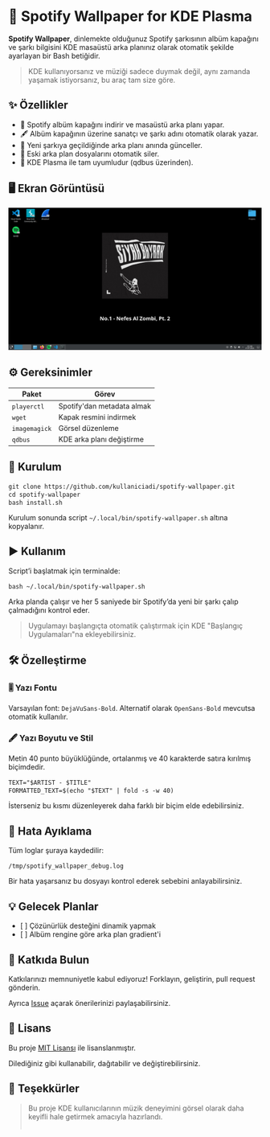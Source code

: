 <h1>🎵 Spotify Wallpaper for KDE Plasma</h1>

<p><strong>Spotify Wallpaper</strong>, dinlemekte olduğunuz Spotify şarkısının albüm kapağını ve şarkı bilgisini KDE masaüstü arka planınız olarak otomatik şekilde ayarlayan bir Bash betiğidir.</p>

<blockquote>
  KDE kullanıyorsanız ve müziği sadece duymak değil, aynı zamanda yaşamak istiyorsanız, bu araç tam size göre.
</blockquote>

<h2>✨ Özellikler</h2>
<ul>
  <li>🎨 Spotify albüm kapağını indirir ve masaüstü arka planı yapar.</li>
  <li>🖋️ Albüm kapağının üzerine sanatçı ve şarkı adını otomatik olarak yazar.</li>
  <li>🔁 Yeni şarkıya geçildiğinde arka planı anında günceller.</li>
  <li>🧼 Eski arka plan dosyalarını otomatik siler.</li>
  <li>🐧 KDE Plasma ile tam uyumludur (qdbus üzerinden).</li>
</ul>

<h2>🖥️ Ekran Görüntüsü</h2>
<img src="https://github.com/hudulovhamzat0/spotify-wallpaper/blob/main/wall.png" alt="Wallpaper Örneği">

<h2>⚙️ Gereksinimler</h2>

<table>
  <thead>
    <tr><th>Paket</th><th>Görev</th></tr>
  </thead>
  <tbody>
    <tr><td><code>playerctl</code></td><td>Spotify'dan metadata almak</td></tr>
    <tr><td><code>wget</code></td><td>Kapak resmini indirmek</td></tr>
    <tr><td><code>imagemagick</code></td><td>Görsel düzenleme</td></tr>
    <tr><td><code>qdbus</code></td><td>KDE arka planı değiştirme</td></tr>
  </tbody>
</table>

<h2>🚀 Kurulum</h2>

<pre><code>git clone https://github.com/kullaniciadi/spotify-wallpaper.git
cd spotify-wallpaper
bash install.sh
</code></pre>

<p>Kurulum sonunda script <code>~/.local/bin/spotify-wallpaper.sh</code> altına kopyalanır.</p>

<h2>▶️ Kullanım</h2>

<p>Script’i başlatmak için terminalde:</p>

<pre><code>bash ~/.local/bin/spotify-wallpaper.sh</code></pre>

<p>Arka planda çalışır ve her 5 saniyede bir Spotify’da yeni bir şarkı çalıp çalmadığını kontrol eder.</p>

<blockquote>
  Uygulamayı başlangıçta otomatik çalıştırmak için KDE "Başlangıç Uygulamaları"na ekleyebilirsiniz.
</blockquote>

<h2>🛠️ Özelleştirme</h2>

<h3>🎚 Yazı Fontu</h3>
<p>Varsayılan font: <code>DejaVuSans-Bold</code>. Alternatif olarak <code>OpenSans-Bold</code> mevcutsa otomatik kullanılır.</p>

<h3>🖋️ Yazı Boyutu ve Stil</h3>
<p>Metin 40 punto büyüklüğünde, ortalanmış ve 40 karakterde satıra kırılmış biçimdedir.</p>

<pre><code>TEXT="$ARTIST - $TITLE"
FORMATTED_TEXT=$(echo "$TEXT" | fold -s -w 40)</code></pre>

<p>İsterseniz bu kısmı düzenleyerek daha farklı bir biçim elde edebilirsiniz.</p>

<h2>🐞 Hata Ayıklama</h2>

<p>Tüm loglar şuraya kaydedilir:</p>

<pre><code>/tmp/spotify_wallpaper_debug.log</code></pre>

<p>Bir hata yaşarsanız bu dosyayı kontrol ederek sebebini anlayabilirsiniz.</p>

<h2>💡 Gelecek Planlar</h2>
<ul>
  <li>[ ] Çözünürlük desteğini dinamik yapmak</li>
  <li>[ ] Albüm rengine göre arka plan gradient'i</li>
</ul>

<h2>🤝 Katkıda Bulun</h2>

<p>Katkılarınızı memnuniyetle kabul ediyoruz! Forklayın, geliştirin, pull request gönderin.</p>
<p>Ayrıca <a href="https://github.com/hudulovhamzat0/spotify-wallpaper/issues">Issue</a> açarak önerilerinizi paylaşabilirsiniz.</p>

<h2>📄 Lisans</h2>

<p>Bu proje <a href="https://opensource.org/licenses/MIT">MIT Lisansı</a> ile lisanslanmıştır.</p>
<p>Dilediğiniz gibi kullanabilir, dağıtabilir ve değiştirebilirsiniz.</p>

<h2>🙏 Teşekkürler</h2>
<blockquote>
  Bu proje KDE kullanıcılarının müzik deneyimini görsel olarak daha keyifli hale getirmek amacıyla hazırlandı.
  <br><br>
</blockquote>

</body>
</html>
